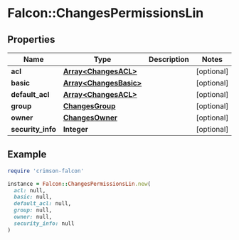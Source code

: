 # Falcon::ChangesPermissionsLin

## Properties

| Name | Type | Description | Notes |
| ---- | ---- | ----------- | ----- |
| **acl** | [**Array&lt;ChangesACL&gt;**](ChangesACL.md) |  | [optional] |
| **basic** | [**Array&lt;ChangesBasic&gt;**](ChangesBasic.md) |  | [optional] |
| **default_acl** | [**Array&lt;ChangesACL&gt;**](ChangesACL.md) |  | [optional] |
| **group** | [**ChangesGroup**](ChangesGroup.md) |  | [optional] |
| **owner** | [**ChangesOwner**](ChangesOwner.md) |  | [optional] |
| **security_info** | **Integer** |  | [optional] |

## Example

```ruby
require 'crimson-falcon'

instance = Falcon::ChangesPermissionsLin.new(
  acl: null,
  basic: null,
  default_acl: null,
  group: null,
  owner: null,
  security_info: null
)
```

